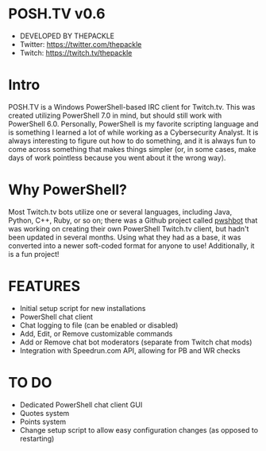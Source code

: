 # POSH.TV v0.6
* DEVELOPED BY THEPACKLE
* Twitter: https://twitter.com/thepackle
* Twitch: https://twitch.tv/thepackle

# Intro
POSH.TV is a Windows PowerShell-based IRC client for Twitch.tv. This was created utilizing PowerShell 7.0 in mind, but should still work with PowerShell 6.0. Personally, PowerShell is my favorite scripting language and is something I learned a lot of while working as a Cybersecurity Analyst. It is always interesting to figure out how to do something, and it is always fun to come across something that makes things simpler (or, in some cases, make days of work pointless because you went about it the wrong way).

# Why PowerShell?
Most Twitch.tv bots utilize one or several languages, including Java, Python, C++, Ruby, or so on; there was a Github project called [pwshbot](https://github.com/fourtf/pwshbot/) that was working on creating their own PowerShell Twitch.tv client, but hadn't been updated in several months. Using what they had as a base, it was converted into a newer soft-coded format for anyone to use! Additionally, it is a fun project!

# FEATURES
- Initial setup script for new installations
- PowerShell chat client
- Chat logging to file (can be enabled or disabled)
- Add, Edit, or Remove customizable commands
- Add or Remove chat bot moderators (separate from Twitch chat mods)
- Integration with Speedrun.com API, allowing for PB and WR checks

# TO DO
- Dedicated PowerShell chat client GUI
- Quotes system
- Points system
- Change setup script to allow easy configuration changes (as opposed to restarting)
